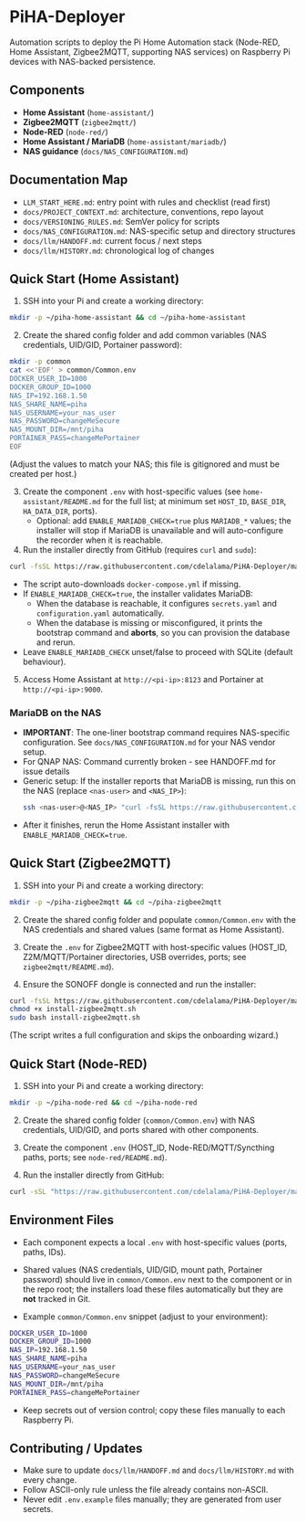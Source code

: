 # PiHA-Deployer

Automation scripts to deploy the Pi Home Automation stack (Node-RED, Home Assistant, Zigbee2MQTT, supporting NAS services) on Raspberry Pi devices with NAS-backed persistence.

## Components

- **Home Assistant** (`home-assistant/`)
- **Zigbee2MQTT** (`zigbee2mqtt/`)
- **Node-RED** (`node-red/`)
- **Home Assistant / MariaDB** (`home-assistant/mariadb/`)
- **NAS guidance** (`docs/NAS_CONFIGURATION.md`)

## Documentation Map

- `LLM_START_HERE.md`: entry point with rules and checklist (read first)
- `docs/PROJECT_CONTEXT.md`: architecture, conventions, repo layout
- `docs/VERSIONING_RULES.md`: SemVer policy for scripts
- `docs/NAS_CONFIGURATION.md`: NAS-specific setup and directory structures
- `docs/llm/HANDOFF.md`: current focus / next steps
- `docs/llm/HISTORY.md`: chronological log of changes

## Quick Start (Home Assistant)

1. SSH into your Pi and create a working directory:

```bash
mkdir -p ~/piha-home-assistant && cd ~/piha-home-assistant
```

2. Create the shared config folder and add common variables (NAS credentials, UID/GID, Portainer password):

```bash
mkdir -p common
cat <<'EOF' > common/Common.env
DOCKER_USER_ID=1000
DOCKER_GROUP_ID=1000
NAS_IP=192.168.1.50
NAS_SHARE_NAME=piha
NAS_USERNAME=your_nas_user
NAS_PASSWORD=changeMeSecure
NAS_MOUNT_DIR=/mnt/piha
PORTAINER_PASS=changeMePortainer
EOF
```

(Adjust the values to match your NAS; this file is gitignored and must be created per host.)

3. Create the component `.env` with host-specific values (see `home-assistant/README.md` for the full list; at minimum set `HOST_ID`, `BASE_DIR`, `HA_DATA_DIR`, ports).
   - Optional: add `ENABLE_MARIADB_CHECK=true` plus `MARIADB_*` values; the installer will stop if MariaDB is unavailable and will auto-configure the recorder when it is reachable.
4. Run the installer directly from GitHub (requires `curl` and `sudo`):
```bash
curl -fsSL https://raw.githubusercontent.com/cdelalama/PiHA-Deployer/main/home-assistant/install-home-assistant.sh | sudo bash
```

- The script auto-downloads `docker-compose.yml` if missing.
- If `ENABLE_MARIADB_CHECK=true`, the installer validates MariaDB:
  - When the database is reachable, it configures `secrets.yaml` and `configuration.yaml` automatically.
  - When the database is missing or misconfigured, it prints the bootstrap command and **aborts**, so you can provision the database and rerun.
- Leave `ENABLE_MARIADB_CHECK` unset/false to proceed with SQLite (default behaviour).

5. Access Home Assistant at `http://<pi-ip>:8123` and Portainer at `http://<pi-ip>:9000`.

### MariaDB on the NAS
- **IMPORTANT**: The one-liner bootstrap command requires NAS-specific configuration. See `docs/NAS_CONFIGURATION.md` for your NAS vendor setup.
- For QNAP NAS: Command currently broken - see HANDOFF.md for issue details
- Generic setup: If the installer reports that MariaDB is missing, run this on the NAS (replace `<nas-user>` and `<NAS_IP>`):
  ```bash
  ssh <nas-user>@<NAS_IP> "curl -fsSL https://raw.githubusercontent.com/cdelalama/PiHA-Deployer/main/home-assistant/mariadb/setup-nas-mariadb.sh | bash"
  ```
- After it finishes, rerun the Home Assistant installer with `ENABLE_MARIADB_CHECK=true`.

## Quick Start (Zigbee2MQTT)

1. SSH into your Pi and create a working directory:

```bash
mkdir -p ~/piha-zigbee2mqtt && cd ~/piha-zigbee2mqtt
```

2. Create the shared config folder and populate `common/Common.env` with the NAS credentials and shared values (same format as Home Assistant).

3. Create the `.env` for Zigbee2MQTT with host-specific values (HOST_ID, Z2M/MQTT/Portainer directories, USB overrides, ports; see `zigbee2mqtt/README.md`).

4. Ensure the SONOFF dongle is connected and run the installer:

```bash
curl -fsSL https://raw.githubusercontent.com/cdelalama/PiHA-Deployer/main/zigbee2mqtt/install-zigbee2mqtt.sh -o install-zigbee2mqtt.sh
chmod +x install-zigbee2mqtt.sh
sudo bash install-zigbee2mqtt.sh
```

(The script writes a full configuration and skips the onboarding wizard.)

## Quick Start (Node-RED)

1. SSH into your Pi and create a working directory:

```bash
mkdir -p ~/piha-node-red && cd ~/piha-node-red
```

2. Create the shared config folder (`common/Common.env`) with NAS credentials, UID/GID, and ports shared with other components.

3. Create the component `.env` (HOST_ID, Node-RED/MQTT/Syncthing paths, ports; see `node-red/README.md`).

4. Run the installer directly from GitHub:

```bash
curl -sSL "https://raw.githubusercontent.com/cdelalama/PiHA-Deployer/main/node-red/install-node-red.sh" | bash
```

## Environment Files

- Each component expects a local `.env` with host-specific values (ports, paths, IDs).

- Shared values (NAS credentials, UID/GID, mount path, Portainer password) should live in `common/Common.env` next to the component or in the repo root; the installers load these files automatically but they are **not** tracked in Git.

- Example `common/Common.env` snippet (adjust to your environment):

```bash
DOCKER_USER_ID=1000
DOCKER_GROUP_ID=1000
NAS_IP=192.168.1.50
NAS_SHARE_NAME=piha
NAS_USERNAME=your_nas_user
NAS_PASSWORD=changeMeSecure
NAS_MOUNT_DIR=/mnt/piha
PORTAINER_PASS=changeMePortainer
```

- Keep secrets out of version control; copy these files manually to each Raspberry Pi.

## Contributing / Updates

- Make sure to update `docs/llm/HANDOFF.md` and `docs/llm/HISTORY.md` with every change.
- Follow ASCII-only rule unless the file already contains non-ASCII.
- Never edit `.env.example` files manually; they are generated from user secrets.
